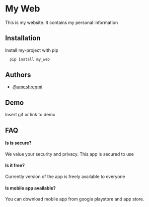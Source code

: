 
# My Web
This is my website. It contains my personal information

## Installation

Install my-project with pip

```bash
  pip install my_web
```
    
    
## Authors

- [@umeshregmi](https://github.com/umeshregmi/)




## Demo

Insert gif or link to demo


## FAQ

#### Is is secure?

We value your security and privacy. This app is secured to use

#### Is it free?

Currently version of the app is freely available to everyone

#### Is mobile app available?
You can download mobile app from google playstore and app store.

